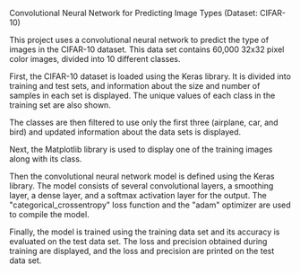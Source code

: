 Convolutional Neural Network for Predicting Image Types (Dataset: CIFAR-10)

This project uses a convolutional neural network to predict the type of images in the CIFAR-10 dataset. This data set contains 60,000 32x32 pixel color images, divided into 10 different classes.

First, the CIFAR-10 dataset is loaded using the Keras library. It is divided into training and test sets, and information about the size and number of samples in each set is displayed. The unique values of each class in the training set are also shown.

The classes are then filtered to use only the first three (airplane, car, and bird) and updated information about the data sets is displayed.

Next, the Matplotlib library is used to display one of the training images along with its class.

Then the convolutional neural network model is defined using the Keras library. The model consists of several convolutional layers, a smoothing layer, a dense layer, and a softmax activation layer for the output. The "categorical_crossentropy" loss function and the "adam" optimizer are used to compile the model.

Finally, the model is trained using the training data set and its accuracy is evaluated on the test data set. The loss and precision obtained during training are displayed, and the loss and precision are printed on the test data set.